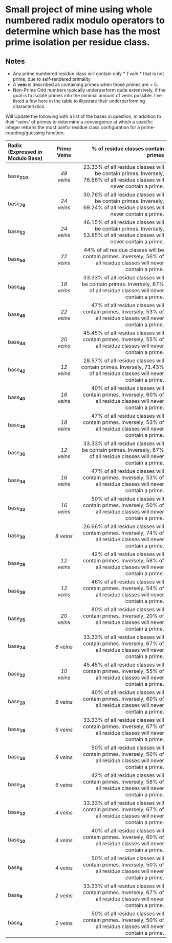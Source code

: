 # Small project of mine using **whole numbered radix modulo operators** to determine which base has the most prime isolation per residue class. 

## Notes ##
- Any prime numbered residue class will contain only * *1 vein* * that is not prime, due to self-rendered primality
- A **vein** is described as containing primes when those primes are > 5.
- Non-Prime Odd numbers typically underperform quite extensively, if the goal is to isolate primes into the minimal amount of veins possible. I've listed a few here in the table to illustrate their underperforming characteristics.

Will Update the following with a list of the bases in question, in addition to their 'veins' of primes to determine a convergence at which a specific integer returns the most useful residue class configuration for a prime-counting/guessing function.

| Radix (Expressed in Modulo Base) | Prime Veins | % of residue classes contain primes | 
| :--- | :---: | ---: |
| base<sub>**210**</sub> | *49 veins* | 23.33% of all residue classes will be contain primes. Inversely, 76.66% of all residue classes will never contain a prime.|
| base<sub>**78**</sub> | *24 veins* | 30.76% of all residue classes will be contain primes. Inversely, 69.24% of all residue classes will never contain a prime.|
| base<sub>**52**</sub> | *24 veins* | 46.15% of all residue classes will be contain primes. Inversely, 53.85% of all residue classes will never contain a prime.|
| base<sub>**50**</sub> | *22 veins* | 44% of all residue classes will be contain primes. Inversely, 56% of all residue classes will never contain a prime.|
| base<sub>**48**</sub> | *16 veins* | 33.33% of all residue classes will be contain primes. Inversely, 67% of all residue classes will never contain a prime.|
| base<sub>**46**</sub> | *22 veins* | 47% of all residue classes will contain primes.  Inversely, 53% of all residue classes will never contain a prime.|
| base<sub>**44**</sub> | *20 veins* | 45.45% of all residue classes will contain primes.  Inversely, 55% of all residue classes will never contain a prime.|
| base<sub>**42**</sub> | *12 veins* | 28.57% of all residue classes will contain primes.  Inversely, 71.43% of all residue classes will never contain a prime.|
| base<sub>**40**</sub> | *16 veins* | 40% of all residue classes will contain primes.  Inversely, 60% of all residue classes will never contain a prime.|
| base<sub>**38**</sub> | *18 veins* | 47% of all residue classes will contain primes.  Inversely, 53% of all residue classes will never contain a prime.|
| base<sub>**36**</sub> | *12 veins* | 33.33% of all residue classes will be contain primes. Inversely, 67% of all residue classes will never contain a prime.|
| base<sub>**34**</sub> | *16 veins* | 47% of all residue classes will contain primes.  Inversely, 53% of all residue classes will never contain a prime.|
| base<sub>**32**</sub> | *16 veins* | 50% of all residue classes will contain primes.  Inversely, 50% of all residue classes will never contain a prime.|
| base<sub>**30**</sub> | *8 veins* | 26.66% of all residue classes will contain primes.  Inversely, 74% of all residue classes will never contain a prime.|
| base<sub>**28**</sub> | *12 veins* | 42% of all residue classes will contain primes.  Inversely, 58% of all residue classes will never contain a prime.|
| base<sub>**26**</sub> | *12 veins* | 46% of all residue classes will contain primes.  Inversely, 54% of all residue classes will never contain a prime.|
| base<sub>**25**</sub> | *20 veins* | 80% of all residue classes will contain primes.  Inversely, 20% of all residue classes will never contain a prime.|
| base<sub>**24**</sub> | *8 veins* | 33.33% of all residue classes will contain primes.  Inversely, 67% of all residue classes will never contain a prime.|
| base<sub>**22**</sub> | *10 veins* | 45.45% of all residue classes will contain primes.  Inversely, 55% of all residue classes will never contain a prime.|
| base<sub>**20**</sub> | *8 veins* | 40% of all residue classes will contain primes.  Inversely, 60% of all residue classes will never contain a prime.|
| base<sub>**18**</sub> | *6 veins* | 33.33% of all residue classes will contain primes.  Inversely, 67% of all residue classes will never contain a prime.|
| base<sub>**16**</sub> | *8 veins* | 50% of all residue classes will contain primes.  Inversely, 50% of all residue classes will never contain a prime.|
| base<sub>**14**</sub> | *6 veins* | 42% of all residue classes will contain primes.  Inversely, 58% of all residue classes will never contain a prime.|
| base<sub>**12**</sub> | *4 veins* | 33.33% of all residue classes will contain primes.  Inversely, 67% of all residue classes will never contain a prime.|
| base<sub>**10**</sub> | *4 veins* | 40% of all residue classes will contain primes.  Inversely, 60% of all residue classes will never contain a prime.|
| base<sub>**8**</sub> | *4 veins* | 50% of all residue classes will contain primes.  Inversely, 50% of all residue classes will never contain a prime.|
| base<sub>**6**</sub> | *2 veins* | 33.33% of all residue classes will contain primes.  Inversely, 67% of all residue classes will never contain a prime.|
| base<sub>**4**</sub> | *2 veins* | 50% of all residue classes will contain primes.  Inversely, 50% of all residue classes will never contain a prime.|
